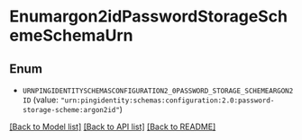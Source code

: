 # Enumargon2idPasswordStorageSchemeSchemaUrn

## Enum


* `URNPINGIDENTITYSCHEMASCONFIGURATION2_0PASSWORD_STORAGE_SCHEMEARGON2ID` (value: `"urn:pingidentity:schemas:configuration:2.0:password-storage-scheme:argon2id"`)


[[Back to Model list]](../README.md#documentation-for-models) [[Back to API list]](../README.md#documentation-for-api-endpoints) [[Back to README]](../README.md)


